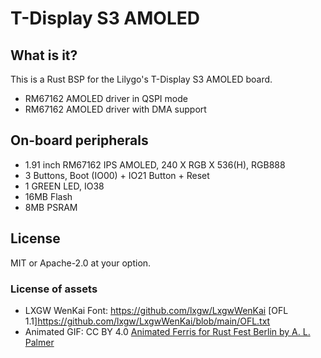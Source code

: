 # T-Display S3 AMOLED

## What is it?

This is a Rust BSP for the Lilygo's T-Display S3 AMOLED board.

- RM67162 AMOLED driver in QSPI mode
- RM67162 AMOLED driver with DMA support

## On-board peripherals

- 1.91 inch RM67162 IPS AMOLED, 240 X RGB X 536(H), RGB888
- 3 Buttons, Boot (IO00) + IO21 Button + Reset
- 1 GREEN LED, IO38
- 16MB Flash
- 8MB PSRAM

## License

MIT or Apache-2.0 at your option.

### License of assets

- LXGW WenKai Font: <https://github.com/lxgw/LxgwWenKai> [OFL 1.1]<https://github.com/lxgw/LxgwWenKai/blob/main/OFL.txt>
- Animated GIF: CC BY 4.0 [Animated Ferris for Rust Fest Berlin by A. L. Palmer](https://www.behance.net/gallery/42774743/Rustacean)
